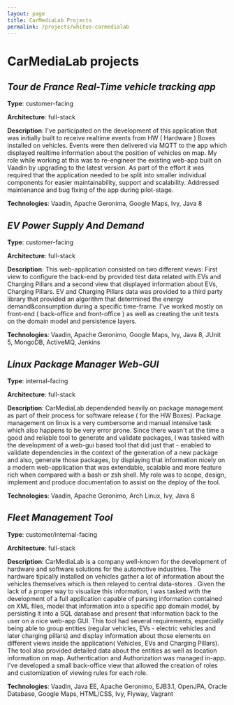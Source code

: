 ```yaml
---
layout: page
title: CarMediaLab Projects
permalink: /projects/whitus-carmedialab
---
```


# CarMediaLab projects
## _Tour de France Real-Time vehicle tracking app_

**Type**: customer-facing

**Architecture**: full-stack

**Description**: I've participated on the development of this application that was initially built to receive realtime events from HW ( Hardware ) Boxes installed on vehicles. Events were then delivered via MQTT to the app which displayed realtime information about the position of vehicles on map. My role while working at this was to re-engineer the existing web-app built on Vaadin by upgrading to the latest version. As part of the effort it was required that the application needed to be split into smaller individual components for easier maintainability, support and scalability. Addressed maintenance and bug fixing of the app during pilot-stage.

**Technologies**: Vaadin, Apache Geronima, Google Maps, Ivy, Java 8

## _EV Power Supply And Demand_

**Type**: customer-facing

**Architecture**: full-stack

**Description**: This web-application consisted on two different views: First view to configure the back-end by provided test data related with EVs and Charging Pillars and a second view that displayed information about EVs, Charging Pillars. EV and Charging Pillars data was provided to a third party library that provided an algorithm that determined the energy demand&consumption during a specific time-frame. I've worked mostly on front-end ( back-office and front-office ) as well as creating the unit tests on the domain model and persistence layers.

**Technologies**: Vaadin, Apache Geronimo, Google Maps, Ivy, Java 8, JUnit 5, MongoDB, ActiveMQ, Jenkins

## _Linux Package Manager Web-GUI_

**Type**: internal-facing

**Architecture**: full-stack

**Description**: CarMediaLab dependended heavily on package management as part of their process for software release ( for the HW Boxes). Package management on linux is a very cumbersome and manual intensive task which also happens to be very error prone. Since there wasn't at the time a good and reliable tool to generate and validate packages, I was tasked with the development of a web-gui based tool that did just that - enabled to validate dependencies in the context of the generation of a new package and also, generate those packages, by displaying that information nicely on a modern web-application that was extendable, scalable and more feature rich when compared with a bash or zsh shell. My role was to scope, design, implement and produce documentation to assist on the deploy of the tool.

**Technologies**: Vaadin, Apache Geronimo, Arch Linux, Ivy, Java 8

## _Fleet Management Tool_

**Type**: customer/internal-facing

**Architecture**: full-stack

**Description**: CarMediaLab is a company well-known for the development of hardware and software solutions for the automotive industries. The hardware tipically installed on vehicles gather a lot of information about the vehicles themselves which is then relayed to central data-stores . Given the lack of a proper way to visualize this information, I was tasked with the development of a full application capable of parsing information contained on XML files, model that information into a specific app domain model, by persisting it into a SQL database and present that information back to the user on a nice web-app GUI. This tool had several requirements, especially being able to group entities (regular vehicles, EVs - electric vehicles and later charging pillars) and display information about those elements on different views inside the application( Vehicles, EVs and Charging Pillars). The tool also provided detailed data about the entities as well as location information on map.
Authentication and Authorization was managed in-app. I've developed a small back-office view that allowed the creation of roles and customization of viewing rules for each role.

**Technologies**: Vaadin, Java EE, Apache Geronimo, EJB3.1, OpenJPA, Oracle Database, Google Maps, HTML/CSS, Ivy, Flyway, Vagrant
